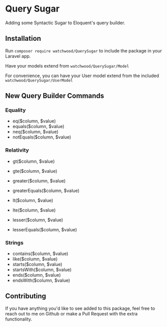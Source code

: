 # Query Sugar

Adding some Syntactic Sugar to Eloquent's query builder.

## Installation

Run `composer require watchwood/QuerySugar` to include the package in your Laravel app.

Have your models extend from `watchwood/QuerySugar/Model`

For convenience, you can have your User model extend from the included `watchwood/QuerySugar/UserModel`

## New Query Builder Commands

### Equality

* eq($column, $value)
* equals($column, $value)
* neq($column, $value)
* notEquals($column, $value)

### Relativity

* gt($column, $value)
* gte($column, $value)
* greater($column, $value)
* greaterEquals($column, $value)

* lt($column, $value)
* lte($column, $value)
* lesser($column, $value)
* lesserEquals($column, $value)


### Strings

* contains($column, $value)
* like($column, $value)
* starts($column, $value)
* startsWith($column, $value)
* ends($column, $value)
* endsWith($column, $value)

## Contributing

If you have anything you'd like to see added to this package, feel free to reach 
out to me on Github or make a Pull Request with the extra functionality.
